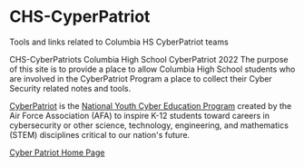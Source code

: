 # CHS-CyperPatriot
Tools and links related to Columbia HS CyberPatriot teams

CHS-CyberPatriots	Columbia High School CyberPatriot 2022
 The purpose of this site is to provide a place to allow Columbia High School students who are involved in the CyberPatriot Program  a place to collect their Cyber Security related notes and tools. 

[CyberPatriot](https://www.google.com/url?q=https%3A%2F%2Fwww.uscyberpatriot.org%2Fhome&sa=D&sntz=1&usg=AOvVaw0vjCbbHirb6u0De0Tpy3cP) is the [National Youth Cyber Education Program](https://www.google.com/url?q=https%3A%2F%2Fwww.uscyberpatriot.org%2FPages%2FAbout%2FWhat-is-CyberPatriot.aspx&sa=D&sntz=1&usg=AOvVaw2_ummKRH951G2hM7Rkh0ey) created by the Air Force Association (AFA) to inspire K-12 students toward careers in cybersecurity or other science, technology, engineering, and mathematics (STEM) disciplines critical to our nation's future.

[Cyber Patriot Home Page](https://www.google.com/url?q=https%3A%2F%2Fwww.uscyberpatriot.org%2Fhome&sa=D&sntz=1&usg=AOvVaw0vjCbbHirb6u0De0Tpy3cP)
 

